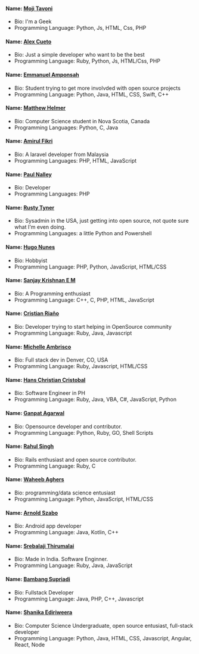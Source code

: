 
#### Name: [Moji Tavoni](https://github.com/mojtabatmj)
- Bio: I'm a Geek
- Programming Language: Python, Js, HTML, Css, PHP

#### Name: [Alex Cueto](https://github.com/iCueto)
- Bio: Just a simple developer who want to be the best
- Programming Language: Ruby, Python, Js, HTML/Css, PHP

#### Name: [Emmanuel Amponsah](https://github.com/Latterization)
- Bio: Student trying to get more involvded with open source projects
- Programming Language: Python, Java, HTML, CSS, Swift, C++

#### Name: [Matthew Helmer](https://github.com/MatthewHelmer)
- Bio: Computer Science student in Nova Scotia, Canada
- Programming Languages: Python, C, Java

#### Name: [Amirul Fikri](https://github.com/buzzfizz)
- Bio: A laravel developer from Malaysia
- Programming Languages: PHP, HTML, JavaScript

#### Name: [Paul Nalley](https://github.com/nalleypa)
- Bio: Developer
- Programming Languages: PHP

#### Name: [Rusty Tyner](https://github.com/rtyner)
- Bio: Sysadmin in the USA, just getting into open source, not quote sure what I'm even doing.
- Programming Languages: a little Python and Powershell

#### Name: [Hugo Nunes](https://github.com/GitHugop)
- Bio: Hobbyist
- Programming Language: PHP, Python, JavaScript, HTML/CSS

#### Name: [Sanjay Krishnan E M](https://github.com/sanjay1999)
- Bio: A Programming enthusiast
- Programming Language: C++, C, PHP, HTML, JavaScript

#### Name: [Cristian Riaño](https://github.com/cristianriano)
- Bio: Developer trying to start helping in OpenSource community
- Programming Language: Ruby, Java, Javascript

#### Name: [Michelle Ambrisco](https://github.com/michellegolle)
- Bio: Full stack dev in Denver, CO, USA
- Programming Language: Ruby, Javascript, HTML/CSS

#### Name: [Hans Christian Cristobal](https://github.com/Hansuuuuuuuuuu)
- Bio: Software Engineer in PH
- Programming Language: Ruby, Java, VBA, C#, JavaScript, Python

#### Name: [Ganpat Agarwal](https://github.com/ganpatagarwal)
- Bio: Opensource developer and contributor.
- Programming Language: Python, Ruby, GO, Shell Scripts

#### Name: [Rahul Singh](https://github.com/rahul2240)
- Bio: Rails enthusiast and open source contributor.
- Programming Language: Ruby, C

#### Name: [Waheeb Aghers](https://github.com/wahe3bru)
- Bio: programming/data science entusiast
- Programming Language: Python, JavaScript, HTML/CSS

#### Name: [Arnold Szabo](https://github.com/szaboa)
- Bio: Android app developer
- Programming Language: Java, Kotlin, C++

#### Name: [Srebalaji Thirumalai](https://github.com/srebalaji)
- Bio: Made in India. Software Enginner. 
- Programming Language: Ruby, Java, JavaScript

#### Name: [Bambang Supriadi](https://github.com/bamsarts)
- Bio: Fullstack Developer
- Programming Language: Java, PHP, C++, Javascript

#### Name: [Shanika Ediriweera](https://github.com/ShanikaEdiriweera)
- Bio: Computer Science Undergraduate, open source entusiast, full-stack developer
- Programming Language: Python, Java, HTML, CSS, Javascript, Angular, React, Node

